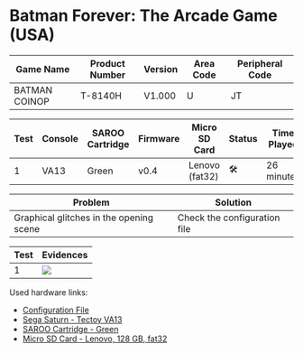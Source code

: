 # Batman Forever: The Arcade Game (USA)

| Game Name     | Product Number | Version | Area Code | Peripheral Code |
| ------------- | -------------- | ------- | --------- | --------------- |
| BATMAN COINOP | T-8140H        | V1.000  | U         | JT              |

| Test | Console | SAROO Cartridge | Firmware | Micro SD Card  | Status              | Time Played |
| ---- | ------- | --------------- | -------- | -------------- | ------------------- | ----------- |
| 1    | VA13    | Green           | v0.4     | Lenovo (fat32) | :hammer_and_wrench: | 26 minutes  |

| Problem                                 | Solution                     |
| --------------------------------------- | ---------------------------- |
| Graphical glitches in the opening scene | Check the configuration file |

| Test | Evidences                                                                                        |
| ---- | ------------------------------------------------------------------------------------------------ |
| 1    | [![](https://img.youtube.com/vi/er04oyAxO3M/0.jpg)](https://www.youtube.com/watch?v=er04oyAxO3M) |

Used hardware links:

- [Configuration File](https://github.com/williamdsw/saroo-configuration-list/blob/master/Regions/Retails/USA/T-8140H/README.md)
- [Sega Saturn - Tectoy VA13](../../../../Info/Consoles/VA13/README.md)
- [SAROO Cartridge - Green](../../../../Info/Cartridges/RetroGameParadiseStore/1.32F/README.md)
- [Micro SD Card - Lenovo, 128 GB, fat32](../../../../Info/SdCards/Lenovo/128GB/fat32/README.md)
